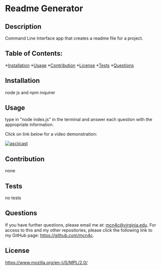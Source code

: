 # Readme Generator 
 
## Description 

 Command Line Interface app that creates a readme file for a project.

 ## Table of Contents: 

 *[Installation](#installation)  *[Usage](#usage)
 *[Contribution](#contribution) *[License](#license) *[Tests](#tests) *[Questions](#questions)

## Installation

 node js and npm inquirer

## Usage 

 type in "node index.js" in the terminal and answer each question with the appropriate information.

Click on link below for a video demonstration:

 [![asciicast](https://asciinema.org/a/113463.png)](https://drive.google.com/file/d/1CwLw-SpTPBHlFIt2t-ZLcMaxjV_rUFXr/view)

## Contribution 

 none

## Tests 

 no tests

## Questions 

 If you have further questions, please email me at: mcn4c@virginia.edu.
 For access to this and my other repositories, please click the following link to my GitHub page: https://github.com/mcn4c. 

## License
https://www.mozilla.org/en-US/MPL/2.0/
